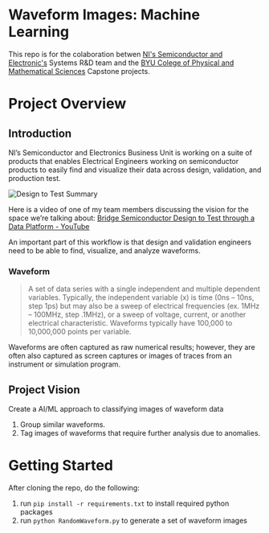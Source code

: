 # Waveform Images: Machine Learning
This repo is for the colaboration betwen [NI's Semiconductor and Electronic's](https://www.ni.com/en-us/solutions/semiconductor.html) Systems R&D team and the [BYU Colege of Physical and Mathematical Sciences](https://science.byu.edu/) Capstone projects. 

# Project Overview

## Introduction

NI’s Semiconductor and Electronics Business Unit is working on a suite of products that enables Electrical Engineers working on semiconductor products to easily find and visualize their data across design, validation, and production test. 

![Design to Test Summary](docs/images/D2T_Overview.png)

Here is a video of one of my team members discussing the vision for the space we’re talking about: [Bridge Semiconductor Design to Test through a Data Platform - YouTube](https://www.youtube.com/watch?v=umfbQ3IY3fU&ab_channel=NI)

An important part of this workflow is that design and validation engineers need to be able to find, visualize, and analyze waveforms.

### Waveform
> A set of data series with a single independent and multiple dependent variables. Typically, the independent variable (x) is time (0ns – 10ns, step 1ps) but may also be a sweep of electrical frequencies (ex. 1MHz – 100MHz, step .1MHz), or a sweep of voltage, current, or another electrical characteristic. Waveforms typically have 100,000 to 10,000,000 points per variable.

Waveforms are often captured as raw numerical results; however, they are often also captured as screen captures or images of traces from an instrument or simulation program. 

## Project Vision
Create a AI/ML approach to classifying images of waveform data

1. Group similar waveforms.
2. Tag images of waveforms that require further analysis due to anomalies.

# Getting Started
After cloning the repo, do the following:
1. run `pip install -r requirements.txt` to install required python packages
2. run `python RandomWaveform.py` to generate a set of waveform images
